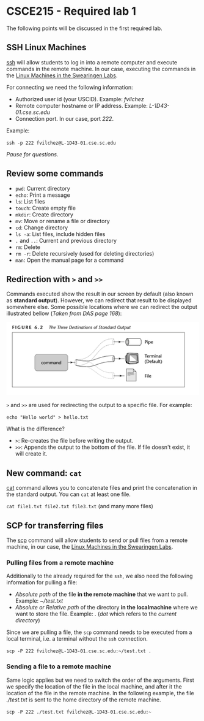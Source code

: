 # CSCE215 - Required lab 1

The following points will be discussed in the first required lab.

## SSH Linux Machines

[ssh](https://linux.die.net/man/1/ssh) will allow students to log in into a remote computer and execute commands in the remote machine. In our case, executing the commands in the [Linux Machines in the Swearingen Labs](https://cse.sc.edu/resources/workstations).

For connecting we need the following information:
- Authorized user id (your USCID). Example: *fvilchez*
- Remote computer hostname or IP address. Example: *L<span>-1D43-01.cs</span>e.s<span>c.edu</span>*
- Connection port. In our case, port *222*.

Example:

`ssh -p 222 fvilchez@L-1D43-01.cse.sc.edu`

*Pause for questions.*

## Review some commands

- `pwd`: Current directory
- `echo`: Print a message
- `ls`: List files
- `touch`: Create empty file
- `mkdir`: Create directory
- `mv`: Move or rename a file or directory
- `cd`: Change directory
- `ls -a`: List files, include hidden files
- `.` and `..`: Current and previous directory
- `rm`: Delete
- `rm -r`: Delete recursively (used for deleting directories)
- `man`: Open the manual page for a command

## Redirection with `>` and `>>`

Commands executed show the result in our screen by default (also known as **standard output**). However, we can redirect that result to be displayed somewhere else. Some possible locations where we can redirect the output illustrated bellow (*Taken from DAS page 168*):

![](./stdoutput.png)

`>` and `>>` are used for redirecting the output to a specific file. For example:

`echo "Hello world" > hello.txt`

What is the difference?

- `>`: Re-creates the file before writing the output.
- `>>`: Appends the output to the bottom of the file. If file doesn't exist, it will create it.

## New command: `cat`

[cat](https://www.man7.org/linux/man-pages/man1/cat.1.html) command allows you to concatenate files and print the concatenation in the standard output. You can `cat` at least one file.

`cat file1.txt file2.txt file3.txt` (and many more files)

## SCP for transferring files

The [scp](https://linux.die.net/man/1/scp) command will allow students to send or pull files from a remote machine, in our case, the [Linux Machines in the Swearingen Labs](https://cse.sc.edu/resources/workstations).

### Pulling files from a remote machine

Additionally to the already required for the `ssh`, we also need the following information for pulling a file:

- *Absolute path* of the file **in the remote machine** that we want to pull. Example: *~/test.txt*
- *Absolute or Relative path* of the directory **in the localmachine** where we want to store the file. Example: *.* (*dot* which refers to the *current directory*)

Since we are pulling a file, the `scp` command needs to be executed from a local terminal, i.e. a terminal without the `ssh` connection.

`scp -P 222 fvilchez@L-1D43-01.cse.sc.edu:~/test.txt .`

### Sending a file to a remote machine

Same logic applies but we need to switch the order of the arguments. First we specify the location of the file in the local machine, and after it the location of the file in the remote machine. In the following example, the file *./test.txt* is sent to the home directory of the remote machine.

`scp -P 222 ./test.txt fvilchez@L-1D43-01.cse.sc.edu:~`

